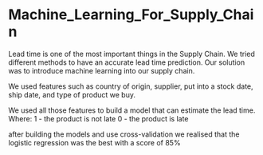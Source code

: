 # Machine_Learning_For_Supply_Chain


Lead time is one of the most important things in the Supply Chain. We tried different methods to have an accurate lead time prediction. Our solution was to introduce machine learning into our supply chain. 

We used features such as country of origin, supplier, put into a stock date, ship date, and type of product we buy.

We used all those features to build a model that can estimate the lead time.
 Where:
1 - the product is not late
0 - the product is late

after building the models and use cross-validation we realised that the logistic regression was the best with a score of 85%
